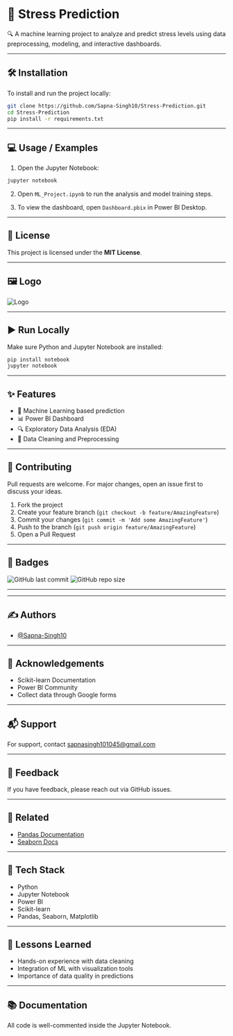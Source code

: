 # 🚀 Stress Prediction

🔍 A machine learning project to analyze and predict stress levels using data preprocessing, modeling, and interactive dashboards.

---

## 🛠️ Installation

To install and run the project locally:

```bash
git clone https://github.com/Sapna-Singh10/Stress-Prediction.git
cd Stress-Prediction
pip install -r requirements.txt
```

---

## 💻 Usage / Examples

1. Open the Jupyter Notebook:

```bash
jupyter notebook
```

2. Open `ML_Project.ipynb` to run the analysis and model training steps.

3. To view the dashboard, open `Dashboard.pbix` in Power BI Desktop.

---

## 📄 License

This project is licensed under the **MIT License**.

---

## 🖼️ Logo

![Logo](https://www.flaticon.com/free-icon/stress_9418716?term=stress&page=1&position=20&origin=search&related_id=9418716)

---

## ▶️ Run Locally

Make sure Python and Jupyter Notebook are installed:

```bash
pip install notebook
jupyter notebook
```
---

## ✨ Features

- 🧠 Machine Learning based prediction
- 📊 Power BI Dashboard
- 🔍 Exploratory Data Analysis (EDA)
- 🧹 Data Cleaning and Preprocessing

---

## 🤝 Contributing

Pull requests are welcome. For major changes, open an issue first to discuss your ideas.

1. Fork the project
2. Create your feature branch (`git checkout -b feature/AmazingFeature`)
3. Commit your changes (`git commit -m 'Add some AmazingFeature'`)
4. Push to the branch (`git push origin feature/AmazingFeature`)
5. Open a Pull Request
   
---

## 🏅 Badges

![GitHub last commit](https://img.shields.io/github/last-commit/Sapna-Singh10/Stress-Prediction)
![GitHub repo size](https://img.shields.io/github/repo-size/Sapna-Singh10/Stress-Prediction)

---
---

## ✍️ Authors

- [@Sapna-Singh10](https://github.com/Sapna-Singh10)

---

## 🙌 Acknowledgements

- Scikit-learn Documentation
- Power BI Community
- Collect data through Google forms

---

## 📬 Support

For support, contact [sapnasingh101045@gmail.com](mailto:sapnasingh101045@gmail.com)

---

## 💬 Feedback

If you have feedback, please reach out via GitHub issues.

---

## 🔗 Related

- [Pandas Documentation](https://pandas.pydata.org/)
- [Seaborn Docs](https://seaborn.pydata.org/)

---

## 🧰 Tech Stack

- Python
- Jupyter Notebook
- Power BI
- Scikit-learn
- Pandas, Seaborn, Matplotlib

---

## 📘 Lessons Learned

- Hands-on experience with data cleaning
- Integration of ML with visualization tools
- Importance of data quality in predictions

---
## 📚 Documentation

All code is well-commented inside the Jupyter Notebook.


